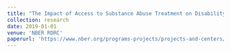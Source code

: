 ```yaml
---
title: "The Impact of Access to Substance Abuse Treatment on Disability"
collection: research
date: 2019-01-01
venue: 'NBER RDRC'
paperurl: 'https://www.nber.org/programs-projects/projects-and-centers/retirement-and-disability-research-center/center-papers/drc-nb18-q9'
---
```



